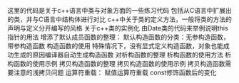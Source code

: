 这里的代码是关于c++语言中类与对象方面的一些练习代码
包括从C语言中扩展出的类，并与C语言中结构体进行对比
c++中关于类的定义方法，一般将类的方法的声明与定义分开编写的风格
关于c++类的实例化
由Date类的代码来举例说明this指针的用法
增添了默认成员函数的整理：
默认构造函数的分类：无参构造函数，带参构造函数
构造函数的使用
特殊情况下，没有显式定义构造函数，对象也能成功生成的原因编译器自动生成构造函数
对析构函数的整理
析构函数的使用方法
析构函数的使用示例
拷贝构造函数的整理
拷贝构造函数的使用示例
拷贝构造函数需要注意的浅拷贝问题
运算符重载：
	赋值运算符重载
const修饰函数后的变化
